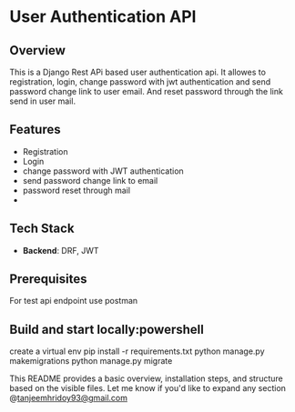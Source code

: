 # User Authentication API


## Overview
This is a Django Rest APi based user authentication api. It allowes to registration, login, change password with jwt authentication and send password change link to user email. And reset password through the link send in user mail.


## Features
- Registration
- Login
- change password with JWT authentication
- send password change link to email
- password reset through mail
- 

## Tech Stack
- **Backend**: DRF, JWT

## Prerequisites
For test api endpoint use postman


## Build and start locally:powershell

create a virtual env
pip install -r requirements.txt
python manage.py makemigrations
python manage.py migrate



This README provides a basic overview, installation steps, and structure based on the visible files. Let me know if you'd like to expand any section @tanjeemhridoy93@gmail.com
